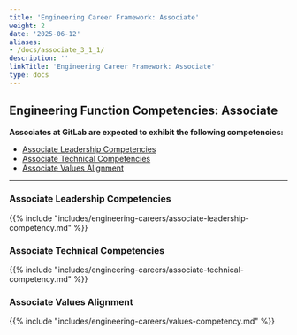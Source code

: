 ```yaml
---
title: 'Engineering Career Framework: Associate'
weight: 2
date: '2025-06-12'
aliases:
- /docs/associate_3_1_1/
description: ''
linkTitle: 'Engineering Career Framework: Associate'
type: docs
---
```


## Engineering Function Competencies: Associate

**Associates at GitLab are expected to exhibit the following competencies:**

- [Associate Leadership Competencies](#associate-leadership-competencies)
- [Associate Technical Competencies](#associate-technical-competencies)
- [Associate Values Alignment](#associate-values-alignment)

---

### Associate Leadership Competencies

{{% include "includes/engineering-careers/associate-leadership-competency.md" %}}
  
### Associate Technical Competencies

{{% include "includes/engineering-careers/associate-technical-competency.md" %}}

### Associate Values Alignment

{{% include "includes/engineering-careers/values-competency.md" %}}
